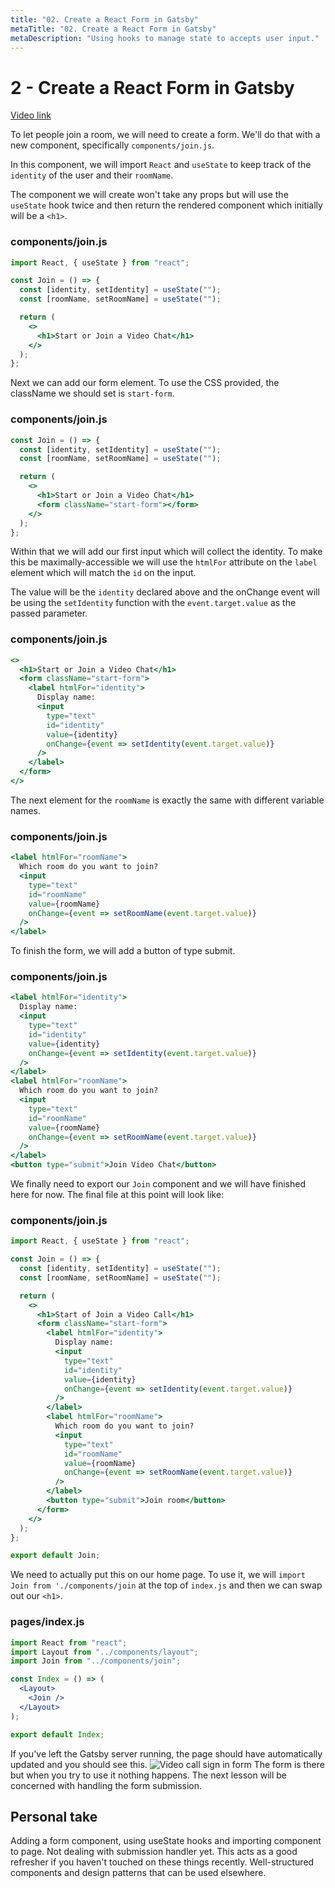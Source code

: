 ```yaml
---
title: "02. Create a React Form in Gatsby"
metaTitle: "02. Create a React Form in Gatsby"
metaDescription: "Using hooks to manage state to accepts user input."
---
```


# 2 - Create a React Form in Gatsby

[Video link](https://egghead.io/lessons/gatsby-create-a-react-form-in-gatsby)

To let people join a room, we will need to create a form. We'll do that with a new component, specifically `components/join.js`.

In this component, we will import `React` and `useState` to keep track of the `identity` of the user and their `roomName`.

The component we will create won't take any props but will use the `useState` hook twice and then return the rendered component which initially will be a `<h1>`.

### components/join.js

```jsx
import React, { useState } from "react";

const Join = () => {
  const [identity, setIdentity] = useState("");
  const [roomName, setRoomName] = useState("");

  return (
    <>
      <h1>Start or Join a Video Chat</h1>
    </>
  );
};
```

Next we can add our form element. To use the CSS provided, the className we should set is `start-form`.

### components/join.js

```jsx
const Join = () => {
  const [identity, setIdentity] = useState("");
  const [roomName, setRoomName] = useState("");

  return (
    <>
      <h1>Start or Join a Video Chat</h1>
      <form className="start-form"></form>
    </>
  );
};
```

Within that we will add our first input which will collect the identity. To make this be maximally-accessible we will use the `htmlFor` attribute on the `label` element which will match the `id` on the input.

The value will be the `identity` declared above and the onChange event will be using the `setIdentity` function with the `event.target.value` as the passed parameter.

### components/join.js

```jsx
<>
  <h1>Start or Join a Video Chat</h1>
  <form className="start-form">
    <label htmlFor="identity">
      Display name:
      <input
        type="text"
        id="identity"
        value={identity}
        onChange={event => setIdentity(event.target.value)}
      />
    </label>
  </form>
</>
```

The next element for the `roomName` is exactly the same with different variable names.

### components/join.js

```jsx
<label htmlFor="roomName">
  Which room do you want to join?
  <input
    type="text"
    id="roomName"
    value={roomName}
    onChange={event => setRoomName(event.target.value)}
  />
</label>
```

To finish the form, we will add a button of type submit.

### components/join.js

```jsx
<label htmlFor="identity">
  Display name:
  <input
    type="text"
    id="identity"
    value={identity}
    onChange={event => setIdentity(event.target.value)}
  />
</label>
<label htmlFor="roomName">
  Which room do you want to join?
  <input
    type="text"
    id="roomName"
    value={roomName}
    onChange={event => setRoomName(event.target.value)}
  />
</label>
<button type="submit">Join Video Chat</button>
```

We finally need to export our `Join` component and we will have finished here for now. The final file at this point will look like:

### components/join.js

```jsx
import React, { useState } from "react";

const Join = () => {
  const [identity, setIdentity] = useState("");
  const [roomName, setRoomName] = useState("");

  return (
    <>
      <h1>Start of Join a Video Call</h1>
      <form className="start-form">
        <label htmlFor="identity">
          Display name:
          <input
            type="text"
            id="identity"
            value={identity}
            onChange={event => setIdentity(event.target.value)}
          />
        </label>
        <label htmlFor="roomName">
          Which room do you want to join?
          <input
            type="text"
            id="roomName"
            value={roomName}
            onChange={event => setRoomName(event.target.value)}
          />
        </label>
        <button type="submit">Join room</button>
      </form>
    </>
  );
};

export default Join;
```

We need to actually put this on our home page. To use it, we will `import Join from './components/join` at the top of `index.js` and then we can swap out our `<h1>`.

### pages/index.js

```jsx
import React from "react";
import Layout from "../components/layout";
import Join from "../components/join";

const Index = () => (
  <Layout>
    <Join />
  </Layout>
);

export default Index;
```

If you've left the Gatsby server running, the page should have automatically updated and you should see this.
![Video call sign in form](https://res.cloudinary.com/dg3gyk0gu/image/upload/v1576277267/transcript-images/gatsby-create-a-react-form-in-gatsby-form.jpg)
The form is there but when you try to use it nothing happens. The next lesson will be concerned with handling the form submission.

## Personal take

Adding a form component, using useState hooks and importing component to page. Not dealing with submission handler yet. This acts as a good refresher if you haven't touched on these things recently. Well-structured components and design patterns that can be used elsewhere.
